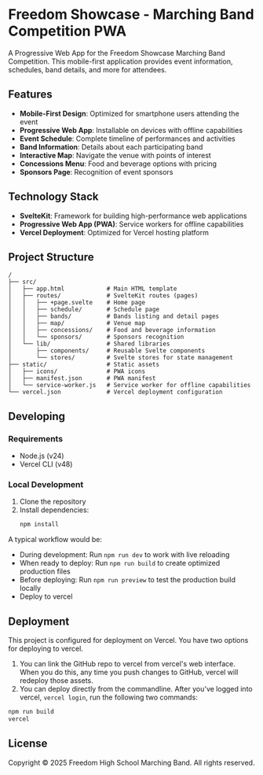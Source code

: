 # Freedom Showcase - Marching Band Competition PWA

A Progressive Web App for the Freedom Showcase Marching Band Competition. This mobile-first application provides event information, schedules, band details, and more for attendees.

## Features

- **Mobile-First Design**: Optimized for smartphone users attending the event
- **Progressive Web App**: Installable on devices with offline capabilities
- **Event Schedule**: Complete timeline of performances and activities
- **Band Information**: Details about each participating band
- **Interactive Map**: Navigate the venue with points of interest
- **Concessions Menu**: Food and beverage options with pricing
- **Sponsors Page**: Recognition of event sponsors

## Technology Stack

- **SvelteKit**: Framework for building high-performance web applications
- **Progressive Web App (PWA)**: Service workers for offline capabilities
- **Vercel Deployment**: Optimized for Vercel hosting platform

## Project Structure

```
/
├── src/
│   ├── app.html            # Main HTML template
│   ├── routes/             # SvelteKit routes (pages)
│   │   ├── +page.svelte    # Home page
│   │   ├── schedule/       # Schedule page
│   │   ├── bands/          # Bands listing and detail pages
│   │   ├── map/            # Venue map
│   │   ├── concessions/    # Food and beverage information
│   │   └── sponsors/       # Sponsors recognition
│   └── lib/                # Shared libraries
│       ├── components/     # Reusable Svelte components
│       └── stores/         # Svelte stores for state management
├── static/                 # Static assets
│   ├── icons/              # PWA icons
│   ├── manifest.json       # PWA manifest
│   └── service-worker.js   # Service worker for offline capabilities
└── vercel.json             # Vercel deployment configuration
```

## Developing

### Requirements
- Node.js (v24)
- Vercel CLI (v48)

### Local Development

1. Clone the repository
2. Install dependencies:
   ```bash
   npm install
   ```

A typical workflow would be:

- During development: Run `npm run dev` to work with live reloading
- When ready to deploy: Run `npm run build` to create optimized production files
- Before deploying: Run `npm run preview` to test the production build locally
- Deploy to vercel

## Deployment

This project is configured for deployment on Vercel. You have two options for deploying to vercel.

1. You can link the GitHub repo to vercel from vercel's web interface. When you do this, any time you push changes to GitHub, vercel will redeploy those assets.
2. You can deploy directly from the commandline. After you've logged into vercel, `vercel login`, run the following two commands:

```bash
npm run build
vercel
```

## License

Copyright © 2025 Freedom High School Marching Band. All rights reserved.
